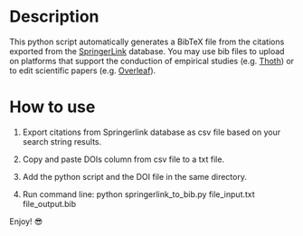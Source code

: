 # Description

This python script automatically generates a BibTeX file from the citations exported from the [SpringerLink](https://link.springer.com/) database. You may use bib files to upload on platforms that support the conduction of empirical studies (e.g. [Thoth](http://200.132.136.13/Thoth/)) or to edit scientific papers (e.g. [Overleaf](https://www.overleaf.com/)).

# How to use
 
1. Export citations from Springerlink database as csv file based on your search string results.

2. Copy and paste DOIs column from csv file to a txt file.

3. Add the python script and the DOI file in the same directory.

4. Run command line: python springerlink_to_bib.py file_input.txt file_output.bib

Enjoy! :sunglasses:
